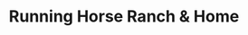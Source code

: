 ---
title: "Running Horse Ranch & Home"
url: /platte-city/running-horse-ranch-und-home/
shop: Landwirtschaftlich
---